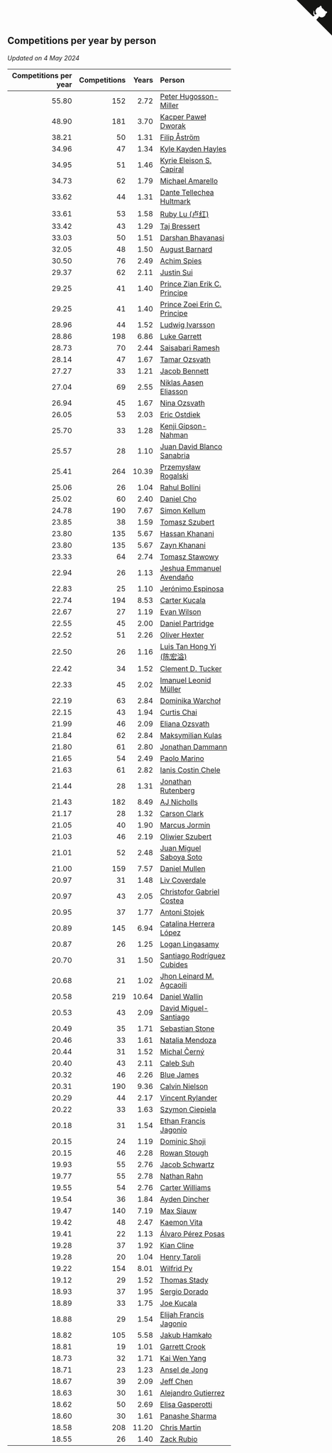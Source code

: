 ## Competitions per year by person

*Updated on  4 May 2024*

| Competitions per year | Competitions | Years | Person |
| ---: | ---: | ---: | :--- |
| 55.80 | 152 | 2.72 | [Peter Hugosson-Miller](https://www.worldcubeassociation.org/persons/2021HUGO01) |
| 48.90 | 181 | 3.70 | [Kacper Paweł Dworak](https://www.worldcubeassociation.org/persons/2020DWOR01) |
| 38.21 | 50 | 1.31 | [Filip Åström](https://www.worldcubeassociation.org/persons/2023ASTR01) |
| 34.96 | 47 | 1.34 | [Kyle Kayden Hayles](https://www.worldcubeassociation.org/persons/2022HAYL02) |
| 34.95 | 51 | 1.46 | [Kyrie Eleison S. Capiral](https://www.worldcubeassociation.org/persons/2022CAPI02) |
| 34.73 | 62 | 1.79 | [Michael Amarello](https://www.worldcubeassociation.org/persons/2022AMAR09) |
| 33.62 | 44 | 1.31 | [Dante Tellechea Hultmark](https://www.worldcubeassociation.org/persons/2023HULT01) |
| 33.61 | 53 | 1.58 | [Ruby Lu (卢红)](https://www.worldcubeassociation.org/persons/2022LURU01) |
| 33.42 | 43 | 1.29 | [Taj Bressert](https://www.worldcubeassociation.org/persons/2023BRES01) |
| 33.03 | 50 | 1.51 | [Darshan Bhavanasi](https://www.worldcubeassociation.org/persons/2022BHAV01) |
| 32.05 | 48 | 1.50 | [August Barnard](https://www.worldcubeassociation.org/persons/2022BARN21) |
| 30.50 | 76 | 2.49 | [Achim Spies](https://www.worldcubeassociation.org/persons/2021SPIE01) |
| 29.37 | 62 | 2.11 | [Justin Sui](https://www.worldcubeassociation.org/persons/2022SUIJ01) |
| 29.25 | 41 | 1.40 | [Prince Zian Erik C. Principe](https://www.worldcubeassociation.org/persons/2022PRIN08) |
| 29.25 | 41 | 1.40 | [Prince Zoei Erin C. Principe](https://www.worldcubeassociation.org/persons/2022PRIN09) |
| 28.96 | 44 | 1.52 | [Ludwig Ivarsson](https://www.worldcubeassociation.org/persons/2022IVAR01) |
| 28.86 | 198 | 6.86 | [Luke Garrett](https://www.worldcubeassociation.org/persons/2017GARR05) |
| 28.73 | 70 | 2.44 | [Saisabari Ramesh](https://www.worldcubeassociation.org/persons/2021RAME01) |
| 28.14 | 47 | 1.67 | [Tamar Ozsvath](https://www.worldcubeassociation.org/persons/2022OZSV04) |
| 27.27 | 33 | 1.21 | [Jacob Bennett](https://www.worldcubeassociation.org/persons/2023BENN04) |
| 27.04 | 69 | 2.55 | [Niklas Aasen Eliasson](https://www.worldcubeassociation.org/persons/2021ELIA01) |
| 26.94 | 45 | 1.67 | [Nina Ozsvath](https://www.worldcubeassociation.org/persons/2022OZSV03) |
| 26.05 | 53 | 2.03 | [Eric Ostdiek](https://www.worldcubeassociation.org/persons/2022OSTD01) |
| 25.70 | 33 | 1.28 | [Kenji Gipson-Nahman](https://www.worldcubeassociation.org/persons/2023GIPS01) |
| 25.57 | 28 | 1.10 | [Juan David Blanco Sanabria](https://www.worldcubeassociation.org/persons/2023SANA04) |
| 25.41 | 264 | 10.39 | [Przemysław Rogalski](https://www.worldcubeassociation.org/persons/2013ROGA02) |
| 25.06 | 26 | 1.04 | [Rahul Bollini](https://www.worldcubeassociation.org/persons/2023BOLL01) |
| 25.02 | 60 | 2.40 | [Daniel Cho](https://www.worldcubeassociation.org/persons/2021CHOD01) |
| 24.78 | 190 | 7.67 | [Simon Kellum](https://www.worldcubeassociation.org/persons/2016KELL12) |
| 23.85 | 38 | 1.59 | [Tomasz Szubert](https://www.worldcubeassociation.org/persons/2022SZUB02) |
| 23.80 | 135 | 5.67 | [Hassan Khanani](https://www.worldcubeassociation.org/persons/2018KHAN26) |
| 23.80 | 135 | 5.67 | [Zayn Khanani](https://www.worldcubeassociation.org/persons/2018KHAN28) |
| 23.33 | 64 | 2.74 | [Tomasz Stawowy](https://www.worldcubeassociation.org/persons/2021STAW01) |
| 22.94 | 26 | 1.13 | [Jeshua Emmanuel Avendaño](https://www.worldcubeassociation.org/persons/2023AVEN01) |
| 22.83 | 25 | 1.10 | [Jerónimo Espinosa](https://www.worldcubeassociation.org/persons/2023ESPI07) |
| 22.74 | 194 | 8.53 | [Carter Kucala](https://www.worldcubeassociation.org/persons/2015KUCA01) |
| 22.67 | 27 | 1.19 | [Evan Wilson](https://www.worldcubeassociation.org/persons/2023WILS11) |
| 22.55 | 45 | 2.00 | [Daniel Partridge](https://www.worldcubeassociation.org/persons/2022PART02) |
| 22.52 | 51 | 2.26 | [Oliver Hexter](https://www.worldcubeassociation.org/persons/2022HEXT01) |
| 22.50 | 26 | 1.16 | [Luis Tan Hong Yi (陈宏溢)](https://www.worldcubeassociation.org/persons/2023YILU01) |
| 22.42 | 34 | 1.52 | [Clement D. Tucker](https://www.worldcubeassociation.org/persons/2022TUCK09) |
| 22.33 | 45 | 2.02 | [Imanuel Leonid Müller](https://www.worldcubeassociation.org/persons/2022MULL02) |
| 22.19 | 63 | 2.84 | [Dominika Warchoł](https://www.worldcubeassociation.org/persons/2021WARC01) |
| 22.15 | 43 | 1.94 | [Curtis Chai](https://www.worldcubeassociation.org/persons/2022CHAI02) |
| 21.99 | 46 | 2.09 | [Eliana Ozsvath](https://www.worldcubeassociation.org/persons/2022OZSV01) |
| 21.84 | 62 | 2.84 | [Maksymilian Kulas](https://www.worldcubeassociation.org/persons/2021KULA02) |
| 21.80 | 61 | 2.80 | [Jonathan Dammann](https://www.worldcubeassociation.org/persons/2021DAMM01) |
| 21.65 | 54 | 2.49 | [Paolo Marino](https://www.worldcubeassociation.org/persons/2021MARI04) |
| 21.63 | 61 | 2.82 | [Ianis Costin Chele](https://www.worldcubeassociation.org/persons/2021CHEL01) |
| 21.44 | 28 | 1.31 | [Jonathan Rutenberg](https://www.worldcubeassociation.org/persons/2023RUTE01) |
| 21.43 | 182 | 8.49 | [AJ Nicholls](https://www.worldcubeassociation.org/persons/2015NICH04) |
| 21.17 | 28 | 1.32 | [Carson Clark](https://www.worldcubeassociation.org/persons/2023CLAR02) |
| 21.05 | 40 | 1.90 | [Marcus Jormin](https://www.worldcubeassociation.org/persons/2022JORM01) |
| 21.03 | 46 | 2.19 | [Oliwier Szubert](https://www.worldcubeassociation.org/persons/2022SZUB01) |
| 21.01 | 52 | 2.48 | [Juan Miguel Saboya Soto](https://www.worldcubeassociation.org/persons/2021SOTO01) |
| 21.00 | 159 | 7.57 | [Daniel Mullen](https://www.worldcubeassociation.org/persons/2016MULL04) |
| 20.97 | 31 | 1.48 | [Liv Coverdale](https://www.worldcubeassociation.org/persons/2022COVE02) |
| 20.97 | 43 | 2.05 | [Christofor Gabriel Costea](https://www.worldcubeassociation.org/persons/2022COST03) |
| 20.95 | 37 | 1.77 | [Antoni Stojek](https://www.worldcubeassociation.org/persons/2022STOJ03) |
| 20.89 | 145 | 6.94 | [Catalina Herrera López](https://www.worldcubeassociation.org/persons/2017LOPE31) |
| 20.87 | 26 | 1.25 | [Logan Lingasamy](https://www.worldcubeassociation.org/persons/2023LING02) |
| 20.70 | 31 | 1.50 | [Santiago Rodríguez Cubides](https://www.worldcubeassociation.org/persons/2022CUBI01) |
| 20.68 | 21 | 1.02 | [Jhon Leinard M. Agcaoili](https://www.worldcubeassociation.org/persons/2023AGCA01) |
| 20.58 | 219 | 10.64 | [Daniel Wallin](https://www.worldcubeassociation.org/persons/2013WALL03) |
| 20.53 | 43 | 2.09 | [David Miguel-Santiago](https://www.worldcubeassociation.org/persons/2022MIGU02) |
| 20.49 | 35 | 1.71 | [Sebastian Stone](https://www.worldcubeassociation.org/persons/2022STON09) |
| 20.46 | 33 | 1.61 | [Natalia Mendoza](https://www.worldcubeassociation.org/persons/2022MEND24) |
| 20.44 | 31 | 1.52 | [Michal Černý](https://www.worldcubeassociation.org/persons/2022CERN03) |
| 20.40 | 43 | 2.11 | [Caleb Suh](https://www.worldcubeassociation.org/persons/2022SUHC01) |
| 20.32 | 46 | 2.26 | [Blue James](https://www.worldcubeassociation.org/persons/2022JAME01) |
| 20.31 | 190 | 9.36 | [Calvin Nielson](https://www.worldcubeassociation.org/persons/2014NIEL03) |
| 20.29 | 44 | 2.17 | [Vincent Rylander](https://www.worldcubeassociation.org/persons/2022RYLA01) |
| 20.22 | 33 | 1.63 | [Szymon Ciepiela](https://www.worldcubeassociation.org/persons/2022CIEP01) |
| 20.18 | 31 | 1.54 | [Ethan Francis Jagonio](https://www.worldcubeassociation.org/persons/2022JAGO03) |
| 20.15 | 24 | 1.19 | [Dominic Shoji](https://www.worldcubeassociation.org/persons/2023SHOJ01) |
| 20.15 | 46 | 2.28 | [Rowan Stough](https://www.worldcubeassociation.org/persons/2022STOU01) |
| 19.93 | 55 | 2.76 | [Jacob Schwartz](https://www.worldcubeassociation.org/persons/2021SCHW01) |
| 19.77 | 55 | 2.78 | [Nathan Rahn](https://www.worldcubeassociation.org/persons/2021RAHN01) |
| 19.55 | 54 | 2.76 | [Carter Williams](https://www.worldcubeassociation.org/persons/2021WILL06) |
| 19.54 | 36 | 1.84 | [Ayden Dincher](https://www.worldcubeassociation.org/persons/2022DINC01) |
| 19.47 | 140 | 7.19 | [Max Siauw](https://www.worldcubeassociation.org/persons/2017SIAU02) |
| 19.42 | 48 | 2.47 | [Kaemon Vita](https://www.worldcubeassociation.org/persons/2021VITA01) |
| 19.41 | 22 | 1.13 | [Álvaro Pérez Posas](https://www.worldcubeassociation.org/persons/2023POSA01) |
| 19.28 | 37 | 1.92 | [Kian Cline](https://www.worldcubeassociation.org/persons/2022CLIN01) |
| 19.28 | 20 | 1.04 | [Henry Taroli](https://www.worldcubeassociation.org/persons/2023TARO01) |
| 19.22 | 154 | 8.01 | [Wilfrid Py](https://www.worldcubeassociation.org/persons/2016PYWI01) |
| 19.12 | 29 | 1.52 | [Thomas Stady](https://www.worldcubeassociation.org/persons/2022STAD01) |
| 18.93 | 37 | 1.95 | [Sergio Dorado](https://www.worldcubeassociation.org/persons/2022CORR05) |
| 18.89 | 33 | 1.75 | [Joe Kucala](https://www.worldcubeassociation.org/persons/2022KUCA01) |
| 18.88 | 29 | 1.54 | [Elijah Francis Jagonio](https://www.worldcubeassociation.org/persons/2022JAGO02) |
| 18.82 | 105 | 5.58 | [Jakub Hamkało](https://www.worldcubeassociation.org/persons/2018HAMK01) |
| 18.81 | 19 | 1.01 | [Garrett Crook](https://www.worldcubeassociation.org/persons/2023CROO02) |
| 18.73 | 32 | 1.71 | [Kai Wen Yang](https://www.worldcubeassociation.org/persons/2022YANG19) |
| 18.71 | 23 | 1.23 | [Ansel de Jong](https://www.worldcubeassociation.org/persons/2023JONG01) |
| 18.67 | 39 | 2.09 | [Jeff Chen](https://www.worldcubeassociation.org/persons/2022CHEN19) |
| 18.63 | 30 | 1.61 | [Alejandro Gutierrez](https://www.worldcubeassociation.org/persons/2022GUTI09) |
| 18.62 | 50 | 2.69 | [Elisa Gasperotti](https://www.worldcubeassociation.org/persons/2021GASP01) |
| 18.60 | 30 | 1.61 | [Panashe Sharma](https://www.worldcubeassociation.org/persons/2022SHAR36) |
| 18.58 | 208 | 11.20 | [Chris Martin](https://www.worldcubeassociation.org/persons/2013MART03) |
| 18.55 | 26 | 1.40 | [Zack Rubio](https://www.worldcubeassociation.org/persons/2022RUBI10) |


<a href="https://github.com/jonatanklosko/wca_statistics" class="github-corner" aria-label="View source on Github"><svg width="80" height="80" viewBox="0 0 250 250" style="fill:#151513; color:#fff; position: absolute; top: 0; border: 0; right: 0;" aria-hidden="true"><path d="M0,0 L115,115 L130,115 L142,142 L250,250 L250,0 Z"></path><path d="M128.3,109.0 C113.8,99.7 119.0,89.6 119.0,89.6 C122.0,82.7 120.5,78.6 120.5,78.6 C119.2,72.0 123.4,76.3 123.4,76.3 C127.3,80.9 125.5,87.3 125.5,87.3 C122.9,97.6 130.6,101.9 134.4,103.2" fill="currentColor" style="transform-origin: 130px 106px;" class="octo-arm"></path><path d="M115.0,115.0 C114.9,115.1 118.7,116.5 119.8,115.4 L133.7,101.6 C136.9,99.2 139.9,98.4 142.2,98.6 C133.8,88.0 127.5,74.4 143.8,58.0 C148.5,53.4 154.0,51.2 159.7,51.0 C160.3,49.4 163.2,43.6 171.4,40.1 C171.4,40.1 176.1,42.5 178.8,56.2 C183.1,58.6 187.2,61.8 190.9,65.4 C194.5,69.0 197.7,73.2 200.1,77.6 C213.8,80.2 216.3,84.9 216.3,84.9 C212.7,93.1 206.9,96.0 205.4,96.6 C205.1,102.4 203.0,107.8 198.3,112.5 C181.9,128.9 168.3,122.5 157.7,114.1 C157.9,116.9 156.7,120.9 152.7,124.9 L141.0,136.5 C139.8,137.7 141.6,141.9 141.8,141.8 Z" fill="currentColor" class="octo-body"></path></svg></a><style>.github-corner:hover .octo-arm{animation:octocat-wave 560ms ease-in-out}@keyframes octocat-wave{0%,100%{transform:rotate(0)}20%,60%{transform:rotate(-25deg)}40%,80%{transform:rotate(10deg)}}@media (max-width:500px){.github-corner:hover .octo-arm{animation:none}.github-corner .octo-arm{animation:octocat-wave 560ms ease-in-out}}</style>
